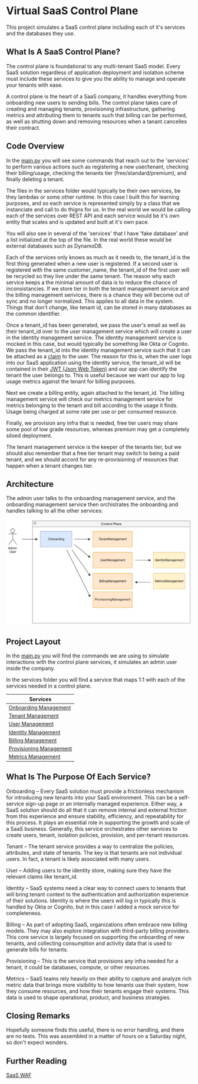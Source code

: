 # Virtual SaaS Control Plane

This project simulates a SaaS control plane including each of it's services and the databases they use.


## What Is A SaaS Control Plane?

The control plane is foundational to any multi-tenant SaaS model. Every SaaS solution regardless of application deployment and isolation scheme must include these services to give you the ability to manage and operate your tenants with ease.

A control plane is the heart of a SaaS company, it handles everything from onboarding new users to sending bills. The control plane takes care of creating and managing tenants, provisioning infrastructure, gathering metrics and attributing them to tenants such that billing can be performed, as well as shutting down and removing resources when a tanant cancelles their contract. 


## Code Overview

In the [main.py](main.py) you will see some commands that reach out to the 'services' to perform various actions such as registering a new user/tenant, checking their billing/usage, checking the tenants tier (free/standard/premium), and finally deleting a tenant.

The files in the services folder would typically be their own services, be they lambdas or some other runtime. In this case I built this for learning purposes, and so each service is represented simply by a class that we instanciate and call to do thigns for us. In the real world we would be calling each of the services over REST API and each service would be it's own entity that scales and is updated and built at it's own pace. 

You will also see in several of the 'services' that I have 'fake database' and a list initialized at the top of the file. In the real world these would be external databases such as DynamoDB. 

Each of the services only knows as much as it needs to, the tenant_id is the first thing generated when a new user is registered. If a second user is registered with the same customer_name, the tenant_id of the first user will be recycled so they live under the same tenant. The reason why each service keeps a the minimal amount of data is to reduce the chance of inconsistancies. If we store tier in both the tenant management service and the billing management serivices, there is a chance they will become out of sync and no longer normalized. This applies to all data in the system. Things that don't change, like tenant id, can be stored in many databases as the common identifier.

Once a tenant_id has been generated, we pass the user's email as well as their tenant_id over to the user management service which will create a user in the identity management service. The identity management service is mocked in this case, but would typically be something like Okta or Cognito. We pass the tenant_id into the identity management service such that it can be attached as a [claim](https://auth0.com/docs/secure/tokens/json-web-tokens/json-web-token-claims) to the user. The reason for this is, when the user logs into our SaaS application using the identity service, the tenant_id will be contained in their [JWT (Json Web Token)](https://jwt.io/) and our app can identify the tenant the user belongs to. This is useful because we want our app to log usage metrics against the tenant for billing purposes.

Next we create a billing entity, again attached to the tenant_id. The billing management service will check our metrics management service for metrics belonging to the tenant and bill according to the usage it finds. Usage being charged at some rate per use or per consumed resource.

Finally, we provision any infra that is needed, free tier users may share some pool of low grade resources, whereas premium may get a completely siloed deployment.

The tenant management service is the keeper of the tenants tier, but we should also remember that a free tier tenant may switch to being a paid tenant, and we should accord for any re-provisioning of resources that happen when a tenant changes tier.


## Architecture

The admin user talks to the onboarding management service, and the onboarding management service then orchistrates the onboarding and handles talking to all the other services:

![Control Plane Architecture](./docs/control_plane_services.png)


## Project Layout

In the [main.py](./main.py) you will find the commands we are using to simulate interactions with the control plane services, it simulates an admin user inside the company.

In the services folder you will find a service that maps 1:1 with each of the services needed in a control plane.

| Services                                                          |
|-------------------------------------------------------------------|
| [Onboarding Management](./services/OnboardingManagement.py)       |
| [Tenant Management](./services/TenantManagement.py)               |
| [User Management](./services/UserManagement.py)                   |
| [Identity Management](./services/IdentityManagement.py)           |
| [Billing Management](./services/BillingManagement.py)             |
| [Provisioning Management](./services/ProvisioningManagement.py)   |
| [Metrics Management](./services/MetricsManagement.py)             |


## What Is The Purpose Of Each Service?

Onboarding – Every SaaS solution must provide a frictionless mechanism for introducing new
tenants into your SaaS environment. This can be a self-service sign-up page or an internally managed
experience. Either way, a SaaS solution should do all that it can remove internal and external friction
from this experience and ensure stability, efficiency, and repeatability for this process. It plays
an essential role in supporting the growth and scale of a SaaS business. Generally, this service
orchestrates other services to create users, tenant, isolation policies, provision, and per-tenant
resources.

Tenant – The tenant service provides a way to centralize the policies, attributes, and state of tenants.
The key is that tenants are not individual users. In fact, a tenant is likely associated with many users.

User – Adding users to the identity store, making sure they have the relevant claims like tenant_id.

Identity – SaaS systems need a clear way to connect users to tenants that will bring tenant context
to the authentication and authorization experience of their solutions. Identity is where the users will log in
typically this is handled by Okta or Cognito, but in this case I added a mock service for completeness.

Billing – As part of adopting SaaS, organizations often embrace new billing models. They may also
explore integration with third-party billing providers. This core service is largely focused on supporting
the onboarding of new tenants, and collecting consumption and activity data that is used to generate
bills for tenants.

Provisioning – This is the service that provisions any infra needed for a tenant, it could be databases, compute, or other resources.

Metrics – SaaS teams rely heavily on their ability to capture and analyze rich metric data that brings
more visibility to how tenants use their system, how they consume resources, and how their tenants
engage their systems. This data is used to shape operational, product, and business strategies.


## Closing Remarks

Hopefully someone finds this useful, there is no error handling, and there are no tests. This was assembled in a matter of hours on a Saturday night, so don't expect wonders.


## Further Reading

[SaaS WAF](https://docs.aws.amazon.com/whitepapers/latest/saas-architecture-fundamentals/saas-architecture-fundamentals.html)





